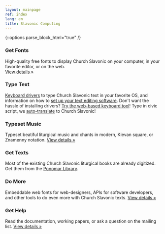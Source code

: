 ```yaml
---
layout: mainpage
ref: index
lang: en
title: Slavonic Computing
---
```

{::options parse_block_html="true" /}

<div class="row"><div class="col-md-4">

### Get Fonts

High-quality free fonts to display Church Slavonic on your computer,
in your favorite editor, or on the web.    
[View details&nbsp;»](/fonts.html)

</div><div class="col-md-4">

### Type Text

[Keyboard drivers](/keyboard.html)
to type Church Slavonic text in your favorite OS, and
information on how to [set up your text editing software](/users.html).
Don't want the hassle of installing drivers? 
[Try the web-based keyboard tool](https://www.ponomar.net/cu_vkeyb.html)!
Type in civic script, we [auto-translate](/translate) to Church Slavonic!

</div><div class="col-md-4">

### Typeset Music

Typeset beatiful liturgical music and chants in modern, Kievan square, or Znamenny notation.
[View details&nbsp;»](/music.html)


</div></div>

<div class="row"><div class="col-md-4">

### Get Texts

Most of the existing Church Slavonic liturgical books are already digitized.
Get them from the [Ponomar Library](https://www.ponomar.net/cgi-bin/maktabah.cgi).

</div><div class="col-md-4">

### Do More

Embeddable web fonts for web-designers, APIs for software developers,
and other tools to do even more with Church Slavonic texts.
[View details&nbsp;»](/tools.html)

</div><div class="col-md-4">

### Get Help

Read the documentation, working papers,
or ask a question on the mailing list.
[View details&nbsp;»](/support.html)

</div></div>
